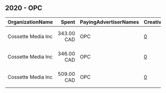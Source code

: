 ## 2020 - OPC 
|OrganizationName|Spent|PayingAdvertiserNames|CreativeUrls|Impressions|Genders|AgeBrackets|CountryCodes|BillingAddresses|CandidateBallotInformation|
|:---|---:|:---|:---|---:|:---|:---|:---|:---|:---|
|Cossette Media Inc|343.00 CAD|OPC|[0](https://www.snap.com/political-ads/asset/c151c13f1839fc8b30613a1dbb745e67e91912476379eb620b7800f58064dacf?mediaType=mp4)|186,752||18-24|canada|"P.O. Box. 11613, Succ. Centre-ville,Montreal,H3C5V9,CA"||
|Cossette Media Inc|346.00 CAD|OPC|[0](https://www.snap.com/political-ads/asset/28afb627cec6521459a645f463d17b87f5eb093ec119ed204bd5fe1fe50301da?mediaType=mp4)|176,761||18-24|canada|"P.O. Box. 11613, Succ. Centre-ville,Montreal,H3C5V9,CA"||
|Cossette Media Inc|509.00 CAD|OPC|[0](https://www.snap.com/political-ads/asset/1094f5cdea3c6095c1eb4359607165d1f542bb53e44d200a18e9bf62d44e77d5?mediaType=mp4)|285,439||18-24|canada|"P.O. Box. 11613, Succ. Centre-ville,Montreal,H3C5V9,CA"||
